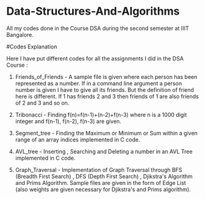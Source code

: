 # Data-Structures-And-Algorithms
All my codes done in the Course DSA during the second semester at IIIT Bangalore.

#Codes Explanation

Here I have put different codes for all the assignments I did in the DSA Course :

1. Friends_of_Friends - A sample file is given where each person has been represented as a number. If in a command line argument a person number is given I have to give all its friends.
   But the definition of friend here is different. If 1 has friends 2 and 3 then friends of 1 are also friends of 2 and 3 and so on.

2. Tribonacci - Finding f(n)=f(n-1)+(n-2)+f(n-3) where n is a 1000 digit integer and f(n-1), f(n-2), f(n-3) are given.

3. Segment_tree - Finding the Maximum or Minimum or Sum within a given range of an array indices implemented in C code.

4. AVL_tree - Inserting , Searching and Deleting a number in an AVL Tree implemented in C code.

5. Graph_Traversal - Implementation of Graph Traversal through BFS (Breadth First Search) , DFS (Depth First Search) , Djikstra's Algorithm and Prims Algorithm.
   Sample files are given in the form of Edge List (also weights are given necessary for Djikstra's and Prims algorithm).
